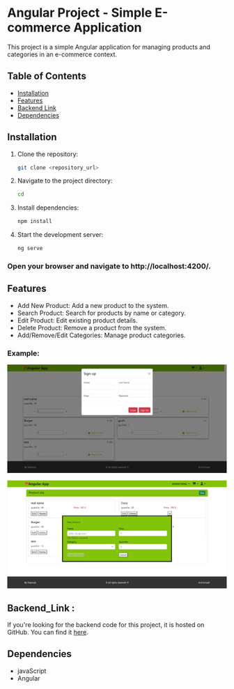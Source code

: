# Angular Project - Simple E-commerce Application

This project is a simple Angular application for managing products and categories in an e-commerce context.

## Table of Contents

- [Installation](#installation)
- [Features](#features) 
- [Backend Link](#backend_link) 
- [Dependencies](#dependencies) 



## Installation

1. Clone the repository:

   ```bash
   git clone <repository_url> 
   ```


2. Navigate to the project directory:
   ```bash
   cd 
   ```

  
3. Install dependencies:
   ``` bash
   npm install
   ```
4. Start the development server:
   ``` bash
   ng serve
   ```

### Open your browser and navigate to http://localhost:4200/.
## Features
- Add New Product: Add a new product to the system.
- Search Product: Search for products by name or category.
- Edit Product: Edit existing product details.
- Delete Product: Remove a product from the system.
- Add/Remove/Edit Categories: Manage product categories.

### Example:


![Home Page ](./readMeIMG/image_1.jpg)

![Admin panel / Product ](./readMeIMG/image_2.jpg)


## Backend_Link : 

If you're looking for the backend code for this project, it is hosted on GitHub. You can find it [here](https://github.com/medism14/ProjetsJs/tree/backend).



## Dependencies

-  javaScript 
-  Angular

